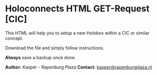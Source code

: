 # Holoconnects HTML GET-Request [CIC]

This HTML will help you to setup a new Holobox within a CIC or similar concept. 


Download the file and simply follow instructions. 

**Always** save a backup once done. 

**Author:** Kasper - Rapenburg Plaza
**Contact:** kasper@rapenburgplaza.nl